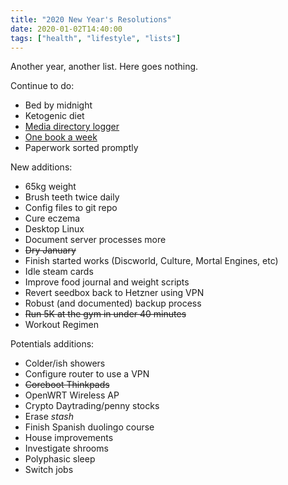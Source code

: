 ```yaml
---
title: "2020 New Year's Resolutions"
date: 2020-01-02T14:40:00
tags: ["health", "lifestyle", "lists"]
---
```


Another year, another list. Here goes nothing.

Continue to do:
* Bed by midnight <!-- weighted blanket, latex foam pillow -->
* Ketogenic diet
* [Media directory logger](https://git.minskio.co.uk/cgit.cgi/logger/.git/)
* [One book a week](/reading-list/)
* Paperwork sorted promptly

New additions:
* 65kg weight
* Brush teeth twice daily <!-- Sonicare electric toothbrush -->
* Config files to git repo
* Cure eczema
* Desktop Linux
* Document server processes more
* ~~Dry January~~
* Finish started works (Discworld, Culture, Mortal Engines, etc)
* Idle steam cards
* Improve food journal and weight scripts
* Revert seedbox back to Hetzner using VPN
* Robust (and documented) backup process
* ~~Run 5K at the gym in under 40 minutes~~
* Workout Regimen <!-- Weights, Walks, Push-ups, Pull-ups and Planks -->

Potentials additions:
* Colder/ish showers
* Configure router to use a VPN
* ~~Coreboot Thinkpads~~
* OpenWRT Wireless AP <!-- https://openwrt.org/toh/hwdata/tp-link/tp-link_tl-wa801nd_v5 / openwrt-18.06.5-ar71xx-tiny-tl-wa801nd-v3-squashfs-factory -->
* Crypto Daytrading/penny stocks
* Erase *stash*
* Finish Spanish duolingo course
* House improvements
* Investigate shrooms
* Polyphasic sleep
* Switch jobs
